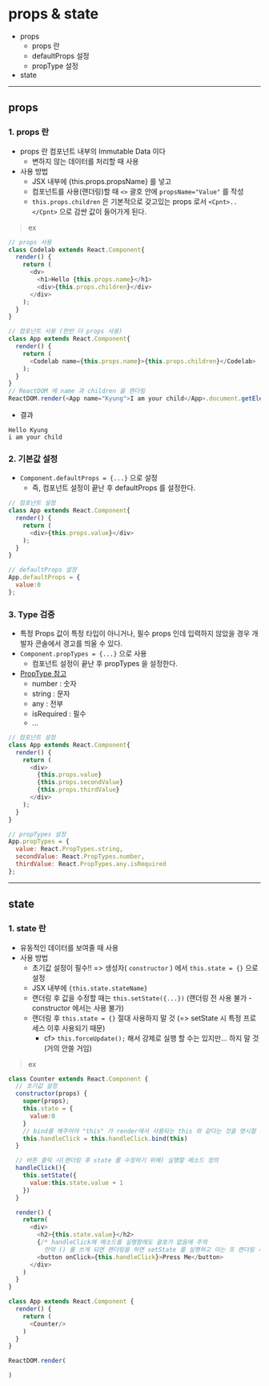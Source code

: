 # props & state
  - props
    - props 란
    - defaultProps 설정
    - propType 설정
  - state

---

## props
  ### 1. props 란
  - props 란 컴포넌트 내부의 Immutable Data 이다
    - 변하지 않는 데이터를 처리할 때 사용
  - 사용 방법
    - JSX 내부에 {this.props.propsName} 를 넣고
    - 컴포넌트를 사용(랜더링)할 때 `<>` 괄호 안에 `propsName="Value"` 를 작성
    - `this.props.children` 은 기본적으로 갖고있는 props 로서 `<Cpnt>..</Cpnt>` 으로 감싼 값이 들어가게 된다.

  > ex

  ```JavaScript
  // props 사용
  class Codelab extends React.Component{
    render() {
      return (
        <dv>
          <h1>Hello {this.props.name}</h1>
          <div>{this.props.children}</div>
        </div>
      );
    }
  }

  // 컴포넌트 사용 (한번 더 props 사용)
  class App extends React.Component{
    render() {
      return (
        <Codelab name={this.props.name}>{this.props.children}</Codelab>
      );
    }
  }
  // ReactDOM 에 name 과 children 을 랜더링
  ReactDOM.render(<App name="Kyung">I am your child</App>.document.getElementByID("root"));
  ```

  - 결과

  ```
  Hello Kyung
  i am your child  
  ```

  ### 2. 기본값 설정
  - `Component.defaultProps = {...}` 으로 설정
    - 즉, 컴포넌트 설정이 끝난 후 defaultProps 를 설정한다.

  ```JavaScript
  // 컴포넌트 설정
  class App extends React.Component{
    render() {
      return (
        <div>{this.props.value}</div>
      );
    }
  }

  // defaultProps 설정
  App.defaultProps = {
    value:0
  };
  ```

  ### 3. Type 검증
  - 특정 Props 값이 특정 타입이 아니거나, 필수 props 인데 입력하지 않았을 경우 개발자 콘솔에서 경고를 띄울 수 있다.
  - `Component.propTypes = {...}` 으로 사용
    - 컴포넌트 설정이 끝난 후 propTypes 을 설정한다.
  - [PropType 참고](https://reactjs.org/docs/typechecking-with-proptypes.html#proptypes)
    - number : 숫자
    - string : 문자
    - any : 전부
    - isRequired : 필수
    - ...

  ```JavaScript
  // 컴포넌트 설정
  class App extends React.Component{
    render() {
      return (
        <div>
          {this.props.value}
          {this.props.secondValue}
          {this.props.thirdValue}
        </div>
      );
    }
  }

  // propTypes 설정
  App.propTypes = {
    value: React.PropTypes.string,
    secondValue: React.PropTypes.number,
    thirdValue: React.PropTypes.any.isRequired
  };
  ```

---

## state
  ### 1. state 란
  - 유동적인 데이터를 보여줄 때 사용
  - 사용 방법
    - 초기값 설정이 필수!! => 생성자( `constructor` ) 에서 `this.state = {}` 으로 설정
    - JSX 내부에 `{this.state.stateName}`
    - 랜더링 후 값을 수정할 때는 `this.setState({...})` (랜더링 전 사용 불가 - constructor 에서는 사용 불가)
    - 랜더링 후 `this.state = {}` 절대 사용하지 말 것 (=> setState 시 특정 프로세스 이후 사용되기 때문)
      - cf> `this.forceUpdate();` 해서 강제로 실행 할 수는 있지만... 하지 말 것(거의 안쓸 거임)

  > ex

  ```javascript
  class Counter extends React.Component {
    // 초기값 설정
    constructor(props) {
      super(props);
      this.state = {
        value:0
      }
      // bind를 해주어야 "this" 가 render에서 사용되는 this 와 같다는 것을 명시할 수 있다.
      this.handleClick = this.handleClick.bind(this)
    }

    // 버튼 클릭 시(랜더링 후 state 를 수정하기 위해) 실행할 메소드 정의
    handleClick(){
      this.setState({
        value:this.state.value + 1
      })
    }

    render() {
      return(
        <div>
          <h2>{this.state.value}</h2>
          {/* handleClick에 메소드를 실행함에도 괄호가 없음에 주의
            만약 () 를 쓰게 되면 랜더링을 하면 setState 를 실행하고 이는 또 랜더링 시키고.. 무한 반복이 진행되게 된다.*/}
          <button onClick={this.handleClick}>Press Me</button>
        </div>
      )
    }
  }

  class App extends React.Component {
    render() {
      return (
        <Counter/>
      )
    }
  }

  ReactDOM.render(

  )
  ```
